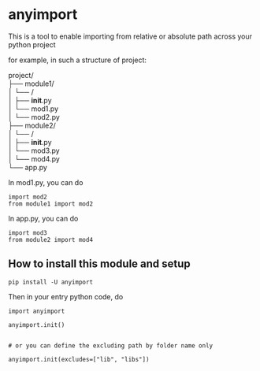 # anyimport

This is a tool to enable importing from relative or absolute path across your python project

for example, in such a structure of project:

project/ <br />
├── module1/ <br />
│   └── / <br />
│       ├── __init__.py <br />
│       └── mod1.py <br />
│		└── mod2.py <br />
├── module2/ <br />
│   └── / <br />
│       ├── __init__.py <br />
│       └── mod3.py <br />
│		└── mod4.py <br />
└── app.py<br />

In mod1.py, you can do
```
import mod2
from module1 import mod2

```


In app.py, you can do
```
import mod3
from module2 import mod4

```

## How to install this module and setup

``pip install -U anyimport``

Then in your entry python code, do

```
import anyimport

anyimport.init()


# or you can define the excluding path by folder name only

anyimport.init(excludes=["lib", "libs"])
```
